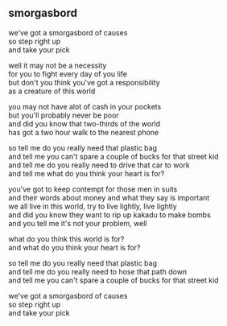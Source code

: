 ## smorgasbord

we've got a smorgasbord of causes  
so step right up  
and take your pick

well it may not be a necessity  
for you to fight every day of you life  
but don't you think you've got a responsibility  
as a creature of this world

you may not have alot of cash in your pockets  
but you'll probably never be poor  
and did you know that two-thirds of the world  
has got a two hour walk to the nearest phone

so tell me do you really need that plastic bag  
and tell me you can't spare a couple of bucks for that street kid  
and tell me do you really need to drive that car to work  
and tell me what do you think your heart is for?

you've got to keep contempt for those men in suits  
and their words about money and what they say is important  
we all live in this world, try to live lightly, live lightly  
and did you know they want to rip up kakadu to make bombs  
and you tell me it's not your problem, well

what do you think this world is for?  
and what do you think your heart is for?

so tell me do you really need that plastic bag  
and tell me do you really need to hose that path down  
and tell me you can't spare a couple of bucks for that street kid

we've got a smorgasbord of causes  
so step right up  
and take your pick
